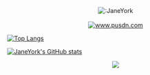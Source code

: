 <div align="center" style="text-align: center;">
<img src="https://count.getloli.com/get/@:JaneYork" alt=":JaneYork" />
</div>
<br/>
<div align="center" style="text-align: center;">
<a href="https://git.io/typing-svg"><img src="https://readme-typing-svg.demolab.com?font=Fira+Code&pause=1000&color=722ED1&center=true&width=435&lines=PUSDN%C2%B7%E5%B9%B3%E8%A1%8C%E5%AE%87%E5%AE%99%E8%BD%AF%E4%BB%B6%E5%BC%80%E5%8F%91%E8%80%85%E7%BD%91;%E8%BD%AF%E4%BB%B6%E5%BC%80%E5%8F%91%E3%80%81%E4%BD%8E%E4%BB%A3%E7%A0%81%E3%80%81%E4%BC%81%E4%B8%9A%E5%BB%BA%E7%AB%99......" alt="www.pusdn.com" /></a>
</div>

[![Top Langs](https://github-readme-stats.vercel.app/api/top-langs/?username=JaneYork)](https://github.com/anuraghazra/github-readme-stats)

[![JaneYork's GitHub stats](https://github-readme-stats.vercel.app/api?username=JaneYork&show_icons=true&theme=midnight-purple)](https://github.com/anuraghazra/github-readme-stats)

<div align="center" style="text-align: center;">
<a href="https://github.com/anuraghazra/github-readme-stats">
  <img align="center" src="https://github-readme-stats.vercel.app/api?username=JaneYork&show_icons=true&theme=midnight-purple&bg_color=30,e96443,904e95&title_color=fff&text_color=fff" />
</a>
</div>
